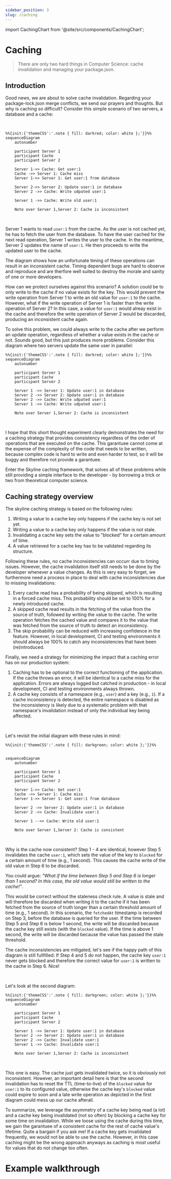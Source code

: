 ```yaml
---
sidebar_position: 3
slug: /caching
---
```


import CachingChart from '@site/src/components/CachingChart';

# Caching

> There are only two hard things in Computer Science: cache invalidation and managing your package.json.

## Introduction

Good news, we are about to solve cache invalidation. Regarding your package-lock.json merge conflicts, we send our prayers and thoughts. But why is caching so difficult? Consider this simple scenario of two servers, a database and a cache:

<br />

```mermaid
%%{init:{'themeCSS':'.note { fill: darkred; color: white };'}}%%
sequenceDiagram
    autonumber

    participant Server 1
    participant Cache
    participant Server 2

    Server 1->> Cache: Get user:1
    Cache ->> Server 1: Cache miss
    Server 1->> Server 1: Get user:1 from database

    Server 2->> Server 2: Update user:1 in database
    Server 2 ->> Cache: Write udpated user:1

    Server 1 ->> Cache: Write old user:1

    Note over Server 1,Server 2: Cache is inconsistent
```

<br />

Server 1 wants to read `user:1` from the cache. As the user is not cached yet, he has to fetch the user from the database. To have the user cached for the next read operation, Server 1 writes the user to the cache. In the meantime, Server 2 updates the name of `user:1`. He then proceeds to write the updated user to the cache.

The diagram shows how an unfortunate timing of these operations can result in an inconsistent cache. Timing dependent bugs are hard to observe and reproduce and are therfore well suited to destroy the morale and sanity of one or more developers.

How can we protect ourselves against this scenario? A solution could be to only write to the cache if no value exists for the key. This would prevent the write operation from Server 1 to write an old value for `user:1` to the cache. However, what if the write operation of Server 1 is faster than the write operation of Server 2? In this case, a value for `user:1` would alreay exist in the cache and therefore the write operation of Server 2 would be discarded, producing an inconsistent cache again.

To solve this problem, we could always write to the cache after we perform an update operation, regardless of whether a value exists in the cache or not. Sounds good, but this just produces more problems. Consider this diagram where two servers update the same user in parallel:

```mermaid
%%{init:{'themeCSS':'.note { fill: darkred; color: white };'}}%%
sequenceDiagram
    autonumber

    participant Server 1
    participant Cache
    participant Server 2

    Server 1 ->> Server 1: Update user:1 in database
    Server 2 ->> Server 2: Update user:1 in database
    Server 2 ->> Cache: Write udpated user:1
    Server 1 ->> Cache: Write udpated user:1

    Note over Server 1,Server 2: Cache is inconsistent
```

<br />

I hope that this short thought experiment clearly demonstrates the need for a caching strategy that provides consistency regardless of the order of operations that are executed on the cache. This garantuee cannot come at the expense of the complexity of the code that needs to be written, because complex code is hard to write and even harder to test, so it will be buggy and therefore not provide a garantuee.

Enter the Skyline caching framework, that solves all of these problems while still providing a simple interface to the developer - by borrowing a trick or two from theoretical computer science.

## Caching strategy overview

The skyline caching strategy is based on the following rules:

1. Writing a value to a cache key only happens if the cache key is not set yet.
1. Writing a value to a cache key only happens if the value is not stale.
1. Invalidating a cache key sets the value to "blocked" for a certain amount of time.
1. A value retrieved for a cache key has to be validated regarding its structure.

Following these rules, no cache inconsistencies can occurr due to timing issues. However, the cache invalidation itself still needs to be done by the developer whenever a value changes. As this is very easy to forget, we furthermore need a process in place to deal with cache inconsistencies due to missing invalidations:

1. Every cache read has a probability of being skipped, which is resulting in a forced cache miss. This probability should be set to 100% for a newly introduced cache.
1. A skipped cache read results in the fetching of the value from the source of truth, followed by writing the value to the cache. The write operation fetches the cached value and compares it to the value that was fetched from the source of truth to detect an inconsistency.
1. The skip probability can be reduced with increasing confidence in the feature. However, in local development, CI and testing environments it should always be 100% to catch any inconsistencies that have been (re)introduced.

Finally, we need a strategy for minimizing the impact that a caching error has on our production system:

1. Caching has to be optional to the correct functioning of the application. If the cache throws an error, it will be identical to a cache miss for the application. Errors are always logged but catched in production - in local development, CI and testing environments always thrown.
2. A cache key consists of a namespace (e.g., `user`) and a key (e.g., `1`). If a cache inconsistency is detected, the entire namespace is disabled as the inconsistency is likely due to a systematic problem with that namespace's invalidation instead of only the individual key being affected.

<br />

Let's revisit the initial diagram with these rules in mind:

```mermaid
%%{init:{'themeCSS':'.note { fill: darkgreen; color: white };'}}%%


sequenceDiagram
    autonumber

    participant Server 1
    participant Cache
    participant Server 2

    Server 1->> Cache: Get user:1
    Cache ->> Server 1: Cache miss
    Server 1->> Server 1: Get user:1 from database

    Server 2 ->> Server 2: Update user:1 in database
    Server 2 ->> Cache: Invalidate user:1

    Server 1 -->> Cache: Write old user:1

    Note over Server 1,Server 2: Cache is consistent

```

<br />

Why is the cache now consistent? Step 1 - 4 are identical, however Step 5 invalidates the cache `user:1`, which sets the value of the key to `blocked` for a certain amount of time (e.g., 1 second). This causes the cache write of the old value in Step 6 to be discarded.

You could argue: _"What if the time between Step 5 and Step 6 is longer than 1 second? In this case, the old value would still be written to the cache!"_.

This would be correct without the staleness check rule. A value is stale and will therefore be discarded when writing it to the cache if it has been fetched from the source of truth longer than a certain threshold amount of time (e.g., 1 second). In this scenario, the `fetchedAt` timestamp is recorded on Step 3, before the database is queried for the user. If the time between Step 5 and Step 6 is below 1 second, the write will be discarded because the cache key still exists (with the `blocked` value). If the time is above 1 second, the write will be discarded because the value has passed the stale threshold.

The cache inconsistencies are mitigated, let's see if the happy path of this diagram is still fullfilled: If Step 4 and 5 do not happen, the cache key `user:1` never gets blocked and therefore the correct value for `user:1` is written to the cache in Step 6. Nice!

<br />

Let's look at the second diagram:

```mermaid
%%{init:{'themeCSS':'.note { fill: darkgreen; color: white };'}}%%
sequenceDiagram
    autonumber

    participant Server 1
    participant Cache
    participant Server 2

    Server 1 ->> Server 1: Update user:1 in database
    Server 2 ->> Server 2: Update user:1 in database
    Server 2 ->> Cache: Invalidate user:1
    Server 1 ->> Cache: Invalidate user:1

    Note over Server 1,Server 2: Cache is inconsistent
```

<br />

This one is easy. The cache just gets invalidated twice, so it is obviously not inconsistent. However, an important detail here is that the second invalidation has to reset the TTL (time-to-live) of the `blocked` value for `user:1` to its configured value, otherwise the cache key's `blocked` value could expire to soon and a late write operation as depicted in the first diagram could mess up our cache afterall.

To summarize, we leverage the asymmetry of a cache key being read (a lot) and a cache key being invalidated (not so often) by blocking a cache key for some time on invalidation. While we loose using the cache during this time, we gain the garantuee of a consistent cache for the rest of cache value's lifetime. Quite a bargain if you ask me! If a cache key gets invalidated frequently, we would not be able to use the cache. However, in this case caching might be the wrong approach anyways as caching is most useful for values that do not change too often.

# Example walkthrough

<!--
Luckily, most of these rules are already implemented by the `@skyline-js/cache` library without having to
TODO: interactive analytics dashboard of caching statistics
<CachingChart></CachingChart>

## Error handling

Caching is fully optional, so the cache should never cause a failure in production. At least we should be able to configure it to do so.

- Document BigInt what is necessary for stringify/ parse
- Handle storage engine failures (e.g., Redis not reachable)

-->
